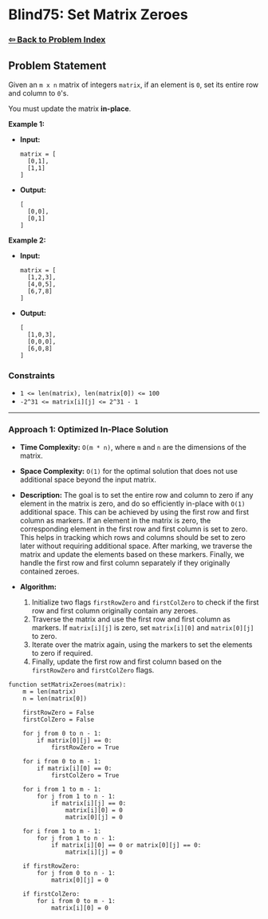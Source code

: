 # Blind75: Set Matrix Zeroes

### [⇦ Back to Problem Index](../../index.md)

## Problem Statement

Given an `m x n` matrix of integers `matrix`, if an element is `0`, set its entire row and column to `0`'s.

You must update the matrix **in-place**.

**Example 1:**

-   **Input:**
    ```
    matrix = [
      [0,1],
      [1,1]
    ]
    ```
-   **Output:**
    ```
    [
      [0,0],
      [0,1]
    ]
    ```

**Example 2:**

-   **Input:**
    ```
    matrix = [
      [1,2,3],
      [4,0,5],
      [6,7,8]
    ]
    ```
-   **Output:**
    ```
    [
      [1,0,3],
      [0,0,0],
      [6,0,8]
    ]
    ```

### Constraints

-   `1 <= len(matrix), len(matrix[0]) <= 100`
-   `-2^31 <= matrix[i][j] <= 2^31 - 1`

---

### Approach 1: Optimized In-Place Solution

-   **Time Complexity:** `O(m * n)`, where `m` and `n` are the dimensions of the matrix.
-   **Space Complexity:** `O(1)` for the optimal solution that does not use additional space beyond the input matrix.
-   **Description:** The goal is to set the entire row and column to zero if any element in the matrix is zero, and do so efficiently in-place with `O(1)` additional space. This can be achieved by using the first row and first column as markers. If an element in the matrix is zero, the corresponding element in the first row and first column is set to zero. This helps in tracking which rows and columns should be set to zero later without requiring additional space. After marking, we traverse the matrix and update the elements based on these markers. Finally, we handle the first row and first column separately if they originally contained zeroes.

-   **Algorithm:**
    1. Initialize two flags `firstRowZero` and `firstColZero` to check if the first row and first column originally contain any zeroes.
    2. Traverse the matrix and use the first row and first column as markers. If `matrix[i][j]` is zero, set `matrix[i][0]` and `matrix[0][j]` to zero.
    3. Iterate over the matrix again, using the markers to set the elements to zero if required.
    4. Finally, update the first row and first column based on the `firstRowZero` and `firstColZero` flags.

```pseudo
function setMatrixZeroes(matrix):
    m = len(matrix)
    n = len(matrix[0])

    firstRowZero = False
    firstColZero = False

    for j from 0 to n - 1:
        if matrix[0][j] == 0:
            firstRowZero = True

    for i from 0 to m - 1:
        if matrix[i][0] == 0:
            firstColZero = True

    for i from 1 to m - 1:
        for j from 1 to n - 1:
            if matrix[i][j] == 0:
                matrix[i][0] = 0
                matrix[0][j] = 0

    for i from 1 to m - 1:
        for j from 1 to n - 1:
            if matrix[i][0] == 0 or matrix[0][j] == 0:
                matrix[i][j] = 0

    if firstRowZero:
        for j from 0 to n - 1:
            matrix[0][j] = 0

    if firstColZero:
        for i from 0 to m - 1:
            matrix[i][0] = 0
```
